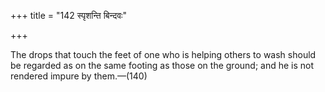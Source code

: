 +++
title = "142 स्पृशन्ति बिन्दवः"

+++

The drops that touch the feet of one who is helping others to wash should be regarded as on the same footing as those on the ground; and he is not rendered impure by them.—(140)
